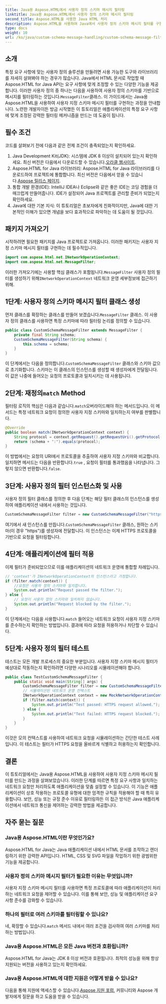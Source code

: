 ```yaml
---
title: Java용 Aspose.HTML에서 사용자 정의 스키마 메시지 필터링
linktitle: Java용 Aspose.HTML에서 사용자 정의 스키마 메시지 필터링
second_title: Aspose.HTML을 사용한 Java HTML 처리
description: Aspose.HTML을 사용하여 Java에서 사용자 정의 스키마 메시지 필터를 구현하는 방법을 알아보세요. 안전하고 맞춤화된 애플리케이션 경험을 위한 단계별 가이드를 따르세요.
type: docs
weight: 10
url: /ko/java/custom-schema-message-handling/custom-schema-message-filter/
---
```

## 소개
 특정 요구 사항에 맞는 사용자 정의 솔루션을 만들려면 사용 가능한 도구와 라이브러리를 자세히 살펴봐야 하는 경우가 많습니다. Java에서 HTML 문서로 작업할 때 Aspose.HTML for Java API는 요구 사항에 맞게 조정할 수 있는 다양한 기능을 제공합니다. 이러한 사용자 정의 중 하나는 다음을 사용하여 사용자 정의 스키마를 기반으로 메시지를 필터링하는 것입니다.`MessageFilter`클래스. 이 가이드에서는 Java용 Aspose.HTML을 사용하여 사용자 지정 스키마 메시지 필터를 구현하는 과정을 안내합니다. 노련한 개발자이든 방금 시작했든 이 튜토리얼은 애플리케이션의 특정 요구 사항에 맞게 조정된 강력한 필터링 메커니즘을 만드는 데 도움이 됩니다.
## 필수 조건
코드를 살펴보기 전에 다음과 같은 전제 조건이 충족되었는지 확인하세요.
1.  Java Development Kit(JDK): 시스템에 JDK 8 이상이 설치되어 있는지 확인하세요. 최신 버전은 다음에서 다운로드할 수 있습니다.[오라클 웹사이트](https://www.oracle.com/java/technologies/javase-jdk11-downloads.html).
2.  Aspose.HTML for Java 라이브러리: Aspose.HTML for Java 라이브러리를 다운로드하여 프로젝트에 통합합니다. 최신 버전은 다음에서 얻을 수 있습니다.[Aspose 릴리스 페이지](https://releases.aspose.com/html/java/).
3. 통합 개발 환경(IDE): IntelliJ IDEA나 Eclipse와 같은 좋은 IDE는 코딩 경험을 더 매끄럽게 만들어줍니다. IDE가 설정되어 Java 프로젝트를 관리할 준비가 되었는지 확인하세요.
4. Java에 대한 기본 지식: 이 튜토리얼은 초보자에게 친화적이지만, Java에 대한 기본적인 이해가 있으면 개념을 보다 효과적으로 파악하는 데 도움이 될 것입니다.
## 패키지 가져오기
시작하려면 필요한 패키지를 Java 프로젝트로 가져옵니다. 이러한 패키지는 사용자 지정 스키마 메시지 필터를 구현하는 데 필수적입니다.
```java
import com.aspose.html.net.INetworkOperationContext;
import com.aspose.html.net.MessageFilter;
```
 이러한 가져오기에는 사용할 핵심 클래스가 포함됩니다.`MessageFilter` 사용자 정의 필터를 생성하기 위해`INetworkOperationContext` 네트워크 운영 세부정보에 접근하기 위해.
## 1단계: 사용자 정의 스키마 메시지 필터 클래스 생성
 먼저 클래스를 확장하는 클래스를 만들어 보겠습니다.`MessageFilter` 클래스. 이 사용자 정의 클래스를 사용하면 특정 스키마에 따라 필터링 논리를 정의할 수 있습니다.
```java
public class CustomSchemaMessageFilter extends MessageFilter {
    private final String schema;
    CustomSchemaMessageFilter(String schema) {
        this.schema = schema;
    }
}
```
 이 단계에서는 다음을 정의합니다.`CustomSchemaMessageFilter` 클래스와 스키마 값으로 초기화합니다. 스키마는 이 클래스의 인스턴스를 생성할 때 생성자에게 전달됩니다. 이 값은 나중에 들어오는 요청의 프로토콜과 일치시키는 데 사용됩니다.
##  2단계: 재정의`match` Method
 필터링 로직의 핵심은 다음과 같습니다.`match`오버라이드해야 하는 메서드입니다. 이 메서드는 특정 네트워크 요청이 정의한 사용자 지정 스키마와 일치하는지 여부를 판별합니다.
```java
@Override
public boolean match(INetworkOperationContext context) {
    String protocol = context.getRequest().getRequestUri().getProtocol();
    return (schema + ":").equals(protocol);
}
```
 이 방법에서는 요청의 URI에서 프로토콜을 추출하여 사용자 지정 스키마와 비교합니다. 일치하면 메서드는 다음을 반환합니다.`true` , 요청이 필터를 통과했음을 나타냅니다. 그렇지 않으면 반환합니다.`false`.
## 3단계: 사용자 정의 필터 인스턴스화 및 사용
사용자 정의 필터 클래스를 정의한 후 다음 단계는 해당 필터 클래스의 인스턴스를 생성하여 애플리케이션 내에서 사용하는 것입니다.
```java
CustomSchemaMessageFilter filter = new CustomSchemaMessageFilter("https");
```
 여기에서 새 인스턴스를 만듭니다.`CustomSchemaMessageFilter` 클래스, 원하는 스키마(이 경우 "https")를 생성자에 전달합니다. 이 인스턴스는 이제 HTTPS 프로토콜을 기반으로 요청을 필터링합니다.
## 4단계: 애플리케이션에 필터 적용
이제 필터가 준비되었으므로 이를 애플리케이션의 네트워크 운영에 통합할 차례입니다.
```java
// 'context'가 INetworkOperationContext의 인스턴스라고 가정합니다.
if (filter.match(context)) {
    //요청은 사용자 정의 스키마와 일치합니다.
    System.out.println("Request passed the filter.");
} else {
    // 요청이 사용자 정의 스키마와 일치하지 않습니다.
    System.out.println("Request blocked by the filter.");
}
```
 이 단계에서는 다음을 사용합니다.`match` 들어오는 네트워크 요청이 사용자 지정 스키마를 준수하는지 확인하는 방법입니다. 결과에 따라 요청을 허용하거나 차단할 수 있습니다.
## 5단계: 사용자 정의 필터 테스트
테스트는 모든 개발 프로세스의 중요한 부분입니다. 사용자 지정 스키마 메시지 필터가 예상대로 작동하는지 확인하려면 다양한 시나리오를 시뮬레이션해야 합니다.
```java
public class TestCustomSchemaMessageFilter {
    public static void main(String[] args) {
        CustomSchemaMessageFilter filter = new CustomSchemaMessageFilter("https");
        // 시뮬레이션된 네트워크 운영 컨텍스트
        INetworkOperationContext context = new MockNetworkOperationContext("https");
        if (filter.match(context)) {
            System.out.println("Test passed: HTTPS request allowed.");
        } else {
            System.out.println("Test failed: HTTPS request blocked.");
        }
    }
}
```
이것은 모의 컨텍스트를 사용하여 네트워크 요청을 시뮬레이션하는 간단한 테스트 사례입니다. 이 테스트는 필터가 HTTPS 요청을 올바르게 식별하고 허용하는지 확인합니다.
## 결론
이 튜토리얼에서는 Java용 Aspose.HTML을 사용하여 사용자 지정 스키마 메시지 필터를 만드는 과정을 살펴보았습니다. 이러한 단계를 따르면 특정 요구 사항과 일치하는 네트워크 요청만 처리하도록 애플리케이션을 맞춤 설정할 수 있습니다. 이 기능은 애플리케이션이 상호 작용하는 프로토콜 유형에 대한 엄격한 규칙을 적용해야 할 때 특히 유용합니다. 보안, 성능 또는 규정 준수 이유로 필터링하든 이 접근 방식은 Java 애플리케이션에서 네트워크 통신을 제어하는 강력한 방법을 제공합니다.
## 자주 묻는 질문
### Java용 Aspose.HTML이란 무엇인가요?
Aspose.HTML for Java는 Java 애플리케이션 내에서 HTML 문서를 조작하고 렌더링하기 위한 강력한 API입니다. HTML, CSS 및 SVG 파일을 작업하기 위한 광범위한 기능을 제공합니다.
### 사용자 정의 스키마 메시지 필터가 필요한 이유는 무엇입니까?
사용자 지정 스키마 메시지 필터를 사용하면 특정 프로토콜에 따라 애플리케이션이 처리하는 네트워크 요청을 제어할 수 있습니다. 이를 통해 보안, 성능 및 애플리케이션 요구 사항 준수를 강화할 수 있습니다.
### 하나의 필터로 여러 스키마를 필터링할 수 있나요?
 네, 확장할 수 있습니다.`match` 메서드 내에서 여러 조건을 검사하여 여러 스키마를 처리하는 방법입니다.
### Java용 Aspose.HTML은 모든 Java 버전과 호환됩니까?
Aspose.HTML for Java는 JDK 8 이상 버전과 호환됩니다. 최적의 성능을 위해 항상 지원되는 버전을 사용하고 있는지 확인하세요.
### Java용 Aspose.HTML에 대한 지원은 어떻게 받을 수 있나요?
 다음을 통해 지원에 액세스할 수 있습니다.[Aspose 지원 포럼](https://forum.aspose.com/c/html/29), 커뮤니티와 Aspose 개발자에게 질문을 하고 도움을 받을 수 있습니다.